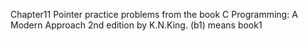 Chapter11 Pointer practice problems from the book C Programming: A Modern Approach 2nd edition by K.N.King. (b1) means book1


